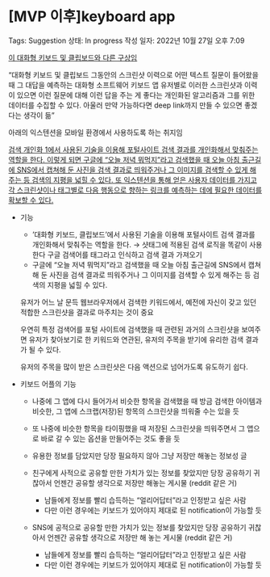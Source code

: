 # [MVP 이후]keyboard app

Tags: Suggestion
상태: In progress
작성 일자: 2022년 10월 27일 오후 7:09

[이 대화형 키보드 및 클립보드와 다른 구상임](Shotag%E1%84%8B%E1%85%B4%20%E1%84%92%E1%85%AA%E1%86%A8%E1%84%8C%E1%85%A1%E1%86%BC%2014e7cc589c484ec58735595aa229e2bc.md)

“대화형 키보드 및 클립보드
그동안의 스크린샷 이력으로 어떤 텍스트 질문이 들어왔을 때 그 대답을 예측하는 대화형 소프트웨어 키보드 앱
유저별로 이러한 스크린샷과 이력이 있으면 이런 질문에 대해 이런 답을 주는 게 좋다는 개인화된 알고리즘과 그를 위한 데이터를 수집할 수 있다. 아울러 만약 가능하다면 deep link까지 만들 수 있으면 좋겠다는 생각이 듦”

아래의 익스텐션을 모바일 환경에서 사용하도록 하는 취지임

[검색 개인화
1에서 사용된 기술을 이용해 포털사이트 검색 결과를 개인화해서 맞춰주는 역할을 한다. 이렇게 되면 구글에 “오늘 저녁 뭐먹지”라고 검색했을 때 오늘 아침 출근길에 SNS에서 캡쳐해 둔 사진을 검색 결과로 띄워주거나 그 이미지를 검색할 수 있게 해주는 등 검색의 지평을 넓힐 수 있다. 또 익스텐션을 통해 얻은 사용자 데이터를 가지고 각 스크린샷이나 태그별로 다음 행동으로 향하는 링크를 예측하는 데에 필요한 데이터를 확보할 수 있다.](Shotag%E1%84%8B%E1%85%B4%20%E1%84%92%E1%85%AA%E1%86%A8%E1%84%8C%E1%85%A1%E1%86%BC%2014e7cc589c484ec58735595aa229e2bc.md)

- 기능
    - ’대화형 키보드, 클립보드’에서 사용된 기술을 이용해 포털사이트 검색 결과를 개인화해서 맞춰주는 역할을 한다.
    → 샷태그에 적용된 검색 로직을 똑같이 사용한다
    구글 검색어를 태그라고 인식하고 검색 결과 가져오기
    - 구글에 “오늘 저녁 뭐먹지”라고 검색했을 때 오늘 아침 출근길에 SNS에서 캡쳐해 둔 사진을 검색 결과로 띄워주거나 그 이미지를 검색할 수 있게 해주는 등 검색의 지평을 넓힐 수 있다.
    
    유저가 어느 날 문득 웹브라우저에서 검색한 키워드에서, 예전에 자신이 갖고 있던 적합한 스크린샷을 결과로 마주치는 것이 중요
    
    우연히 특정 검색어를 포털 사이트에 검색했을 때 관련된 과거의 스크린샷을 보여주면 유저가 찾아보기로 한 키워드와 연관된, 유저의 주목을 받기에 유리한 검색 결과가 될 수 있다.
    
    유저의 주목을 많이 받은 스크린샷은 다음 액션으로 넘어가도록 유도하기 쉽다.
    
- 키보드 어플의 기능
    
    
    - 나중에 그 앱에 다시 들어가서 비슷한 항목을 검색했을 때 방금 검색한 아이템과 비슷한, 그 앱에 스크랩(저장)된 항목의 스크린샷을 띄워줄 수는 있을 듯
    - 또 나중에 비슷한 항목을 타이핑했을 때 저장된 스크린샷을 띄워주면서 그 앱으로 바로 갈 수 있는 옵션을 만들어주는 것도 좋을 듯
    
    - 유용한 정보를 담았지만 당장 필요하지 않아 그냥 저장만 해놓는 정보성 글
    
    - 친구에게 사적으로 공유할 만한 가치가 있는 정보를 찾았지만 당장 공유하기 귀찮아서 언젠간 공유할 생각으로 저장만 해놓는 게시물 (reddit 같은 거)
        - 남들에게 정보를 빨리 습득하는 “얼리어답터”라고 인정받고 싶은 사람
        - 다만 이런 경우에는 키보드가 있어야지 제대로 된 notification이 가능할 듯
    
    - SNS에 공적으로 공유할 만한 가치가 있는 정보를 찾았지만 당장 공유하기 귀찮아서 언젠간 공유할 생각으로 저장만 해 놓는 게시물 (reddit 같은 거)
        - 남들에게 정보를 빨리 습득하는 “얼리어답터”라고 인정받고 싶은 사람
        - 다만 이런 경우에는 키보드가 있어야지 제대로 된 notification이 가능할 듯
